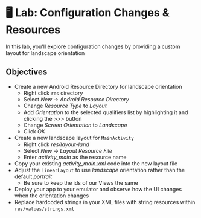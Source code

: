 # 🖥 Lab: Configuration Changes & Resources
In this lab, you'll explore configuration changes by providing a custom layout for landscape orientation

## Objectives
- Create a new Android Resource Directory for landscape orientation
    - Right click `res` directory
    - Select _New_ -> _Android Resource Directory_
    - Change _Resource Type_ to _Layout_
    - Add _Orientation_ to the selected qualifiers list by highlighting it and clicking the >_>_> button
    - Change _Screen Orientation_ to _Landscape_
    - Click _OK_
- Create a new landscape layout for `MainActivity`
    - Right click _res/layout-land_
    - Select _New_ -> _Layout Resource File_
    - Enter _activity_main_ as the resource name
- Copy your existing _activity_main.xml_ code into the new layout file
- Adjust the `LinearLayout` to use _landscape_ orientation rather than the default _portrait_
    - Be sure to keep the ids of our Views the same
- Deploy your app to your emulator and observe how the UI changes when the orientation changes
- Replace hardcoded strings in your XML files with string resources within `res/values/strings.xml`